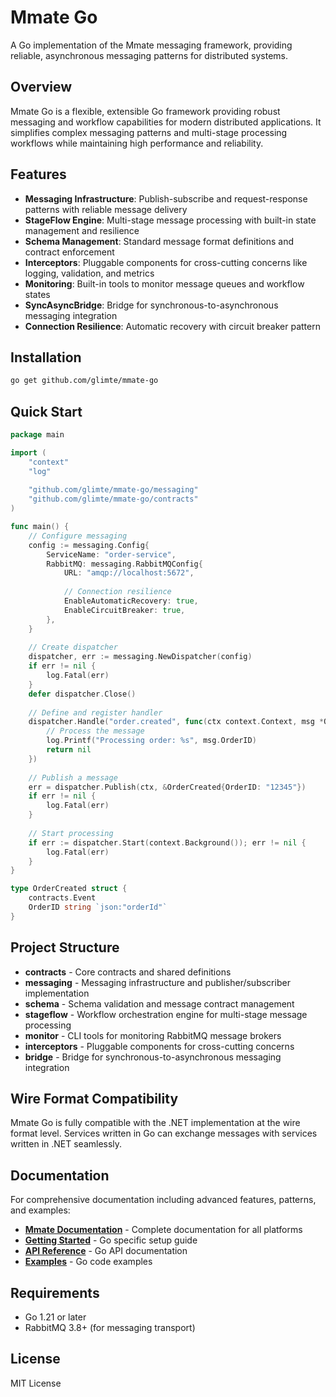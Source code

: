 # Mmate Go

A Go implementation of the Mmate messaging framework, providing reliable, asynchronous messaging patterns for distributed systems.

## Overview

Mmate Go is a flexible, extensible Go framework providing robust messaging and workflow capabilities for modern distributed applications. It simplifies complex messaging patterns and multi-stage processing workflows while maintaining high performance and reliability.

## Features

- **Messaging Infrastructure**: Publish-subscribe and request-response patterns with reliable message delivery
- **StageFlow Engine**: Multi-stage message processing with built-in state management and resilience
- **Schema Management**: Standard message format definitions and contract enforcement
- **Interceptors**: Pluggable components for cross-cutting concerns like logging, validation, and metrics
- **Monitoring**: Built-in tools to monitor message queues and workflow states
- **SyncAsyncBridge**: Bridge for synchronous-to-asynchronous messaging integration
- **Connection Resilience**: Automatic recovery with circuit breaker pattern

## Installation

```bash
go get github.com/glimte/mmate-go
```

## Quick Start

```go
package main

import (
    "context"
    "log"
    
    "github.com/glimte/mmate-go/messaging"
    "github.com/glimte/mmate-go/contracts"
)

func main() {
    // Configure messaging
    config := messaging.Config{
        ServiceName: "order-service",
        RabbitMQ: messaging.RabbitMQConfig{
            URL: "amqp://localhost:5672",
            
            // Connection resilience
            EnableAutomaticRecovery: true,
            EnableCircuitBreaker: true,
        },
    }
    
    // Create dispatcher
    dispatcher, err := messaging.NewDispatcher(config)
    if err != nil {
        log.Fatal(err)
    }
    defer dispatcher.Close()
    
    // Define and register handler
    dispatcher.Handle("order.created", func(ctx context.Context, msg *OrderCreated) error {
        // Process the message
        log.Printf("Processing order: %s", msg.OrderID)
        return nil
    })
    
    // Publish a message
    err = dispatcher.Publish(ctx, &OrderCreated{OrderID: "12345"})
    if err != nil {
        log.Fatal(err)
    }
    
    // Start processing
    if err := dispatcher.Start(context.Background()); err != nil {
        log.Fatal(err)
    }
}

type OrderCreated struct {
    contracts.Event
    OrderID string `json:"orderId"`
}
```

## Project Structure

- **contracts** - Core contracts and shared definitions
- **messaging** - Messaging infrastructure and publisher/subscriber implementation
- **schema** - Schema validation and message contract management
- **stageflow** - Workflow orchestration engine for multi-stage message processing
- **monitor** - CLI tools for monitoring RabbitMQ message brokers
- **interceptors** - Pluggable components for cross-cutting concerns
- **bridge** - Bridge for synchronous-to-asynchronous messaging integration

## Wire Format Compatibility

Mmate Go is fully compatible with the .NET implementation at the wire format level. Services written in Go can exchange messages with services written in .NET seamlessly.

## Documentation

For comprehensive documentation including advanced features, patterns, and examples:

- **[Mmate Documentation](https://github.com/glimte/mmate-docs)** - Complete documentation for all platforms
- **[Getting Started](https://github.com/glimte/mmate-docs/blob/main/getting-started/go.md)** - Go specific setup guide
- **[API Reference](https://github.com/glimte/mmate-docs/blob/main/platform/go/api-reference.md)** - Go API documentation
- **[Examples](https://github.com/glimte/mmate-docs/blob/main/platform/go/examples.md)** - Go code examples

## Requirements

- Go 1.21 or later
- RabbitMQ 3.8+ (for messaging transport)

## License

MIT License